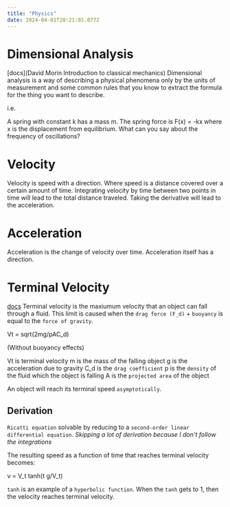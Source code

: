 ```yaml
---
title: "Physics"
date: 2024-04-01T20:21:01.077Z
---
```


# Dimensional Analysis

[docs](David Morin Introduction to classical mechanics)
Dimensional analysis is a way of describing a physical phenomena only by the units of measurement and some common rules that you know to extract the formula for the thing you want to describe.

i.e.

A spring with constant k has a mass m. The spring force is F(x) = -kx where x is the displacement from equilibrium. What can you say about the frequency of oscillations?

# Velocity

Velocity is speed with a direction. Where speed is a distance covered over a certain amount of time. Integrating velocity by time between two points in time will lead to the total distance traveled. Taking the derivative will lead to the acceleration.

# Acceleration

Acceleration is the change of velocity over time. Acceleration itself has a direction.

# Terminal Velocity

[docs](https://en.wikipedia.org/wiki/Terminal_velocity)
Terminal velocity is the maxiumum velocity that an object can fall through a fluid. This limit is caused when the `drag force (F_d)` + `buoyancy` is equal to the `force of gravity`.

Vt = sqrt(2mg/pAC_d)

(Without buoyancy effects)

Vt is terminal velocity
m is the mass of the falling object
g is the acceleration due to gravity
C_d is the `drag coefficient`
p is the `density` of the fluid which the object is falling
A is the `projected area` of the object

An object will reach its terminal speed `asymptotically`.

## Derivation

`Ricatti equation` solvable by reducing to a `second-order linear differential equation`.
<i>Skipping a lot of derivation because I don't follow the integrations</i>

The resulting speed as a function of time that reaches terminal velocity becomes:

v = V_t tanh(t g/V_t)

`tanh` is an example of a `hyperbolic function`. When the `tanh` gets to 1, then the velocity reaches terminal velocity.
